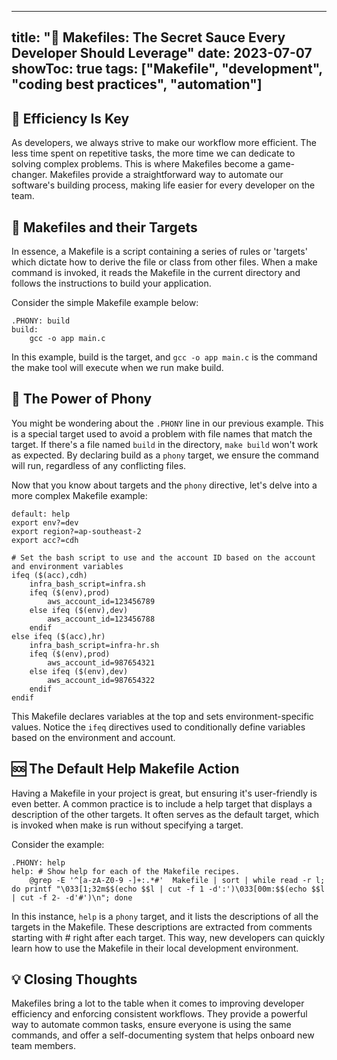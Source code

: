 
---
title: "🔨 Makefiles: The Secret Sauce Every Developer Should Leverage"
date: 2023-07-07
showToc: true
tags: ["Makefile", "development", "coding best practices", "automation"]
---

## 🎯 Efficiency Is Key
As developers, we always strive to make our workflow more efficient. The less time spent on repetitive tasks, the more time we can dedicate to solving complex problems. This is where Makefiles become a game-changer. Makefiles provide a straightforward way to automate our software's building process, making life easier for every developer on the team.

## 🔗 Makefiles and their Targets
In essence, a Makefile is a script containing a series of rules or 'targets' which dictate how to derive the file or class from other files. When a make command is invoked, it reads the Makefile in the current directory and follows the instructions to build your application.

Consider the simple Makefile example below:

```
.PHONY: build
build:
	gcc -o app main.c
```
In this example, build is the target, and `gcc -o app main.c` is the command the make tool will execute when we run make build.

## 🎩 The Power of Phony
You might be wondering about the `.PHONY` line in our previous example. This is a special target used to avoid a problem with file names that match the target. If there's a file named `build` in the directory, `make build` won't work as expected. By declaring build as a `phony` target, we ensure the command will run, regardless of any conflicting files.

Now that you know about targets and the `phony` directive, let's delve into a more complex Makefile example:

```
default: help
export env?=dev
export region?=ap-southeast-2
export acc?=cdh

# Set the bash script to use and the account ID based on the account and environment variables
ifeq ($(acc),cdh)
  	infra_bash_script=infra.sh
  	ifeq ($(env),prod)
    	aws_account_id=123456789
  	else ifeq ($(env),dev)
    	aws_account_id=123456788
  	endif
else ifeq ($(acc),hr)
  	infra_bash_script=infra-hr.sh
  	ifeq ($(env),prod)
    	aws_account_id=987654321
  	else ifeq ($(env),dev)
    	aws_account_id=987654322
  	endif
endif
```

This Makefile declares variables at the top and sets environment-specific values. Notice the `ifeq` directives used to conditionally define variables based on the environment and account.

## 🆘 The Default Help Makefile Action
Having a Makefile in your project is great, but ensuring it's user-friendly is even better. A common practice is to include a help target that displays a description of the other targets. It often serves as the default target, which is invoked when make is run without specifying a target.

Consider the example:
```
.PHONY: help
help: # Show help for each of the Makefile recipes.
	@grep -E '^[a-zA-Z0-9 -]+:.*#'  Makefile | sort | while read -r l; do printf "\033[1;32m$$(echo $$l | cut -f 1 -d':')\033[00m:$$(echo $$l | cut -f 2- -d'#')\n"; done
```

In this instance, `help` is a `phony` target, and it lists the descriptions of all the targets in the Makefile. These descriptions are extracted from comments starting with # right after each target. This way, new developers can quickly learn how to use the Makefile in their local development environment.

## 💡 Closing Thoughts
Makefiles bring a lot to the table when it comes to improving developer efficiency and enforcing consistent workflows. They provide a powerful way to automate common tasks, ensure everyone is using the same commands, and offer a self-documenting system that helps onboard new team members.
